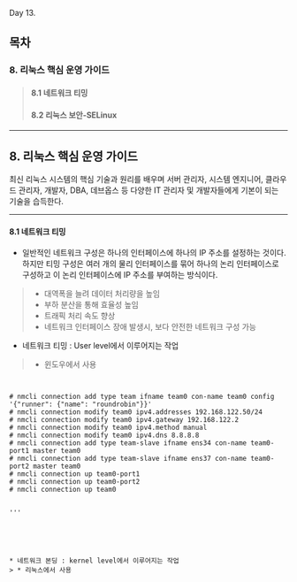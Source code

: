 Day 13.

## 목차
 
### 8. 리눅스 핵심 운영 가이드

> #### 8.1 네트워크 티밍
> #### 8.2 리눅스 보안-SELinux


------------
 
 
## 8. 리눅스 핵심 운영 가이드
 
 
최신 리눅스 시스템의 핵심 기술과 원리를 배우며 서버 관리자, 시스템 엔지니어, 클라우드 관리자, 개발자, DBA, 데브옵스 등 다양한 IT 관리자 및 개발자들에게 기본이 되는 기술을 습득한다.



 ------------

 
 #### 8.1 네트워크 티밍

* 일반적인 네트워크 구성은 하나의 인터페이스에 하나의 IP  주소를 설정하는 것이다. 하지만 티밍 구성은 여러 개의 물리 인터페이스를 묶어 하나의 논리 인터페이스로 구성하고 이 논리 인터페이스에 IP 주소를 부여하는 방식이다.
> * 대역폭을 늘려 데이터 처리량을 높임
> * 부하 분산을 통해 효율성 높임
> * 트래픽 처리 속도 향상
> * 네트워크 인터페이스 장애 발생시, 보다 안전한 네트워크 구성 가능


* 네트워크 티밍 : User level에서 이루어지는 작업
> * 윈도우에서 사용


```


# nmcli connection add type team ifname team0 con-name team0 config '{"runner": {"name": "roundrobin"}}'
# nmcli connection modify team0 ipv4.addresses 192.168.122.50/24
# nmcli connection modify team0 ipv4.gateway 192.168.122.2
# nmcli connection modify team0 ipv4.method manual
# nmcli connection modify team0 ipv4.dns 8.8.8.8
# nmcli connection add type team-slave ifname ens34 con-name team0-port1 master team0
# nmcli connection add type team-slave ifname ens37 con-name team0-port2 master team0
# nmcli connection up team0-port1
# nmcli connection up team0-port2
# nmcli connection up team0


'''





* 네트워크 본딩 : kernel level에서 이루어지는 작업
> * 리눅스에서 사용






